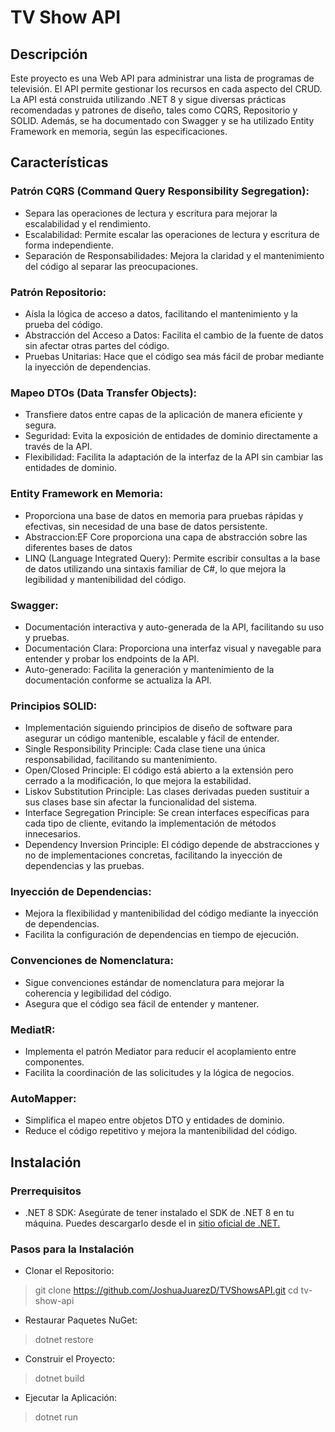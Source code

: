 # TV Show API
## Descripción
Este proyecto es una  Web API para administrar una lista de programas de televisión. El API permite gestionar los recursos en cada aspecto del CRUD. La API está construida utilizando .NET 8 y sigue diversas prácticas recomendadas y patrones de diseño, tales como CQRS, Repositorio y SOLID. Además, se ha documentado con Swagger y se ha utilizado Entity Framework en memoria, según las especificaciones.

## Características
### Patrón CQRS (Command Query Responsibility Segregation): 
- Separa las operaciones de lectura y escritura para mejorar la escalabilidad y el rendimiento.
- Escalabilidad: Permite escalar las operaciones de lectura y escritura de forma independiente.
- Separación de Responsabilidades: Mejora la claridad y el mantenimiento del código al separar las preocupaciones.

### Patrón Repositorio: 
- Aísla la lógica de acceso a datos, facilitando el mantenimiento y la prueba del código.
- Abstracción del Acceso a Datos: Facilita el cambio de la fuente de datos sin afectar otras partes del código.
- Pruebas Unitarias: Hace que el código sea más fácil de probar mediante la inyección de dependencias.

### Mapeo DTOs (Data Transfer Objects): 
- Transfiere datos entre capas de la aplicación de manera eficiente y segura.
- Seguridad: Evita la exposición de entidades de dominio directamente a través de la API.
- Flexibilidad: Facilita la adaptación de la interfaz de la API sin cambiar las entidades de dominio.

### Entity Framework en Memoria: 
- Proporciona una base de datos en memoria para pruebas rápidas y efectivas, sin necesidad de una base de datos persistente.
- Abstraccion:EF Core proporciona una capa de abstracción sobre las diferentes bases de datos
- LINQ (Language Integrated Query): Permite escribir consultas a la base de datos utilizando una sintaxis familiar de C#, lo que mejora la legibilidad y mantenibilidad del código.

### Swagger: 
- Documentación interactiva y auto-generada de la API, facilitando su uso y pruebas.
- Documentación Clara: Proporciona una interfaz visual y navegable para entender y probar los endpoints de la API.
- Auto-generado: Facilita la generación y mantenimiento de la documentación conforme se actualiza la API.

### Principios SOLID: 
- Implementación siguiendo principios de diseño de software para asegurar un código mantenible, escalable y fácil de entender.
- Single Responsibility Principle: Cada clase tiene una única responsabilidad, facilitando su mantenimiento.
- Open/Closed Principle: El código está abierto a la extensión pero cerrado a la modificación, lo que mejora la estabilidad.
- Liskov Substitution Principle: Las clases derivadas pueden sustituir a sus clases base sin afectar la funcionalidad del sistema.
- Interface Segregation Principle: Se crean interfaces específicas para cada tipo de cliente, evitando la implementación de métodos innecesarios.
- Dependency Inversion Principle: El código depende de abstracciones y no de implementaciones concretas, facilitando la inyección de dependencias y las pruebas.

### Inyección de Dependencias:
- Mejora la flexibilidad y mantenibilidad del código mediante la inyección de dependencias.
- Facilita la configuración de dependencias en tiempo de ejecución.

### Convenciones de Nomenclatura:
- Sigue convenciones estándar de nomenclatura para mejorar la coherencia y legibilidad del código.
- Asegura que el código sea fácil de entender y mantener.

### MediatR:
- Implementa el patrón Mediator para reducir el acoplamiento entre componentes.
- Facilita la coordinación de las solicitudes y la lógica de negocios.

### AutoMapper:
- Simplifica el mapeo entre objetos DTO y entidades de dominio.
- Reduce el código repetitivo y mejora la mantenibilidad del código.


## Instalación
### Prerrequisitos
- .NET 8 SDK: Asegúrate de tener instalado el SDK de .NET 8 en tu máquina. Puedes descargarlo desde el  in [sitio oficial de .NET.](#https://dotnet.microsoft.com/es-es/download/dotnet/8.0) 

### Pasos para la Instalación
- Clonar el Repositorio:
> git clone https://github.com/JoshuaJuarezD/TVShowsAPI.git
> cd tv-show-api
- Restaurar Paquetes NuGet:
> dotnet restore
- Construir el Proyecto:
>dotnet build
- Ejecutar la Aplicación:
> dotnet run

